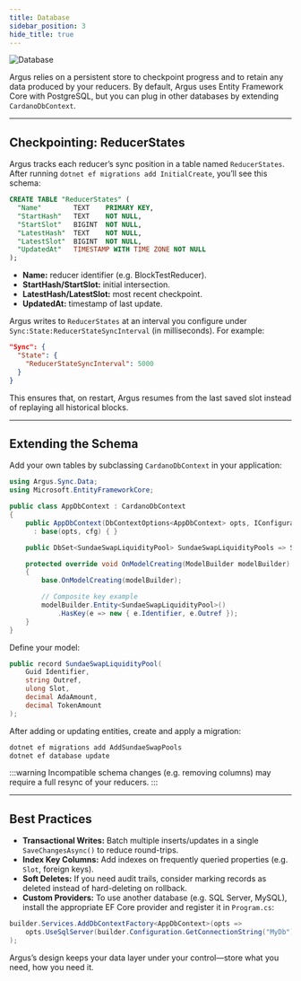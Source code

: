```yaml
---
title: Database
sidebar_position: 3
hide_title: true
---
```


![Database](/img/docs/argus/core-concepts/database.webp)

Argus relies on a persistent store to checkpoint progress and to retain any data produced by your reducers. By default, Argus uses Entity Framework Core with PostgreSQL, but you can plug in other databases by extending `CardanoDbContext`.

---

## Checkpointing: ReducerStates

Argus tracks each reducer’s sync position in a table named `ReducerStates`. After running `dotnet ef migrations add InitialCreate`, you’ll see this schema:

```sql
CREATE TABLE "ReducerStates" (
  "Name"        TEXT    PRIMARY KEY,
  "StartHash"   TEXT    NOT NULL,
  "StartSlot"   BIGINT  NOT NULL,
  "LatestHash"  TEXT    NOT NULL,
  "LatestSlot"  BIGINT  NOT NULL,
  "UpdatedAt"   TIMESTAMP WITH TIME ZONE NOT NULL
);
```

- **Name:** reducer identifier (e.g. BlockTestReducer).
- **StartHash/StartSlot:** initial intersection.
- **LatestHash/LatestSlot:** most recent checkpoint.
- **UpdatedAt:** timestamp of last update.

Argus writes to `ReducerStates` at an interval you configure under `Sync:State:ReducerStateSyncInterval` (in milliseconds). For example:

```json
"Sync": {
  "State": {
    "ReducerStateSyncInterval": 5000
  }
}
```

This ensures that, on restart, Argus resumes from the last saved slot instead of replaying all historical blocks.

---

## Extending the Schema

Add your own tables by subclassing `CardanoDbContext` in your application:

```csharp
using Argus.Sync.Data;
using Microsoft.EntityFrameworkCore;

public class AppDbContext : CardanoDbContext
{
    public AppDbContext(DbContextOptions<AppDbContext> opts, IConfiguration cfg)
      : base(opts, cfg) { }

    public DbSet<SundaeSwapLiquidityPool> SundaeSwapLiquidityPools => Set<SundaeSwapLiquidityPool>();

    protected override void OnModelCreating(ModelBuilder modelBuilder)
    {
        base.OnModelCreating(modelBuilder);

        // Composite key example
        modelBuilder.Entity<SundaeSwapLiquidityPool>()
            .HasKey(e => new { e.Identifier, e.Outref });
    }
}
```

Define your model:

```csharp
public record SundaeSwapLiquidityPool(
    Guid Identifier,
    string Outref,
    ulong Slot,
    decimal AdaAmount,
    decimal TokenAmount
);
```

After adding or updating entities, create and apply a migration:

```csharp
dotnet ef migrations add AddSundaeSwapPools
dotnet ef database update
```

:::warning
Incompatible schema changes (e.g. removing columns) may require a full resync of your reducers.
:::

---

## Best Practices

- **Transactional Writes:** Batch multiple inserts/updates in a single `SaveChangesAsync()` to reduce round-trips.
- **Index Key Columns:** Add indexes on frequently queried properties (e.g. `Slot`, foreign keys).
- **Soft Deletes:** If you need audit trails, consider marking records as deleted instead of hard-deleting on rollback.
- **Custom Providers:** To use another database (e.g. SQL Server, MySQL), install the appropriate EF Core provider and register it in `Program.cs`:

```csharp
builder.Services.AddDbContextFactory<AppDbContext>(opts =>
    opts.UseSqlServer(builder.Configuration.GetConnectionString("MyDb"))
);
```

Argus’s design keeps your data layer under your control—store what you need, how you need it.
